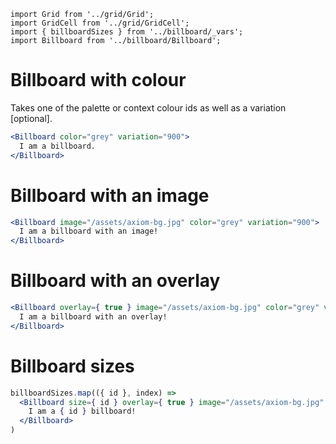 ```imports
import Grid from '../grid/Grid';
import GridCell from '../grid/GridCell';
import { billboardSizes } from '../billboard/_vars';
import Billboard from '../billboard/Billboard';
```


# Billboard with colour

Takes one of the palette or context colour ids as well as a variation [optional].

```jsx
<Billboard color="grey" variation="900">
  I am a billboard.
</Billboard>
```


# Billboard with an image

```jsx
<Billboard image="/assets/axiom-bg.jpg" color="grey" variation="900">
  I am a billboard with an image!
</Billboard>
```


# Billboard with an overlay

```jsx
<Billboard overlay={ true } image="/assets/axiom-bg.jpg" color="grey" variation="900">
  I am a billboard with an overlay!
</Billboard>
```


# Billboard sizes

```jsx
billboardSizes.map(({ id }, index) =>
  <Billboard size={ id } overlay={ true } image="/assets/axiom-bg.jpg" color="grey" variation="900" key={ index }>
    I am a { id } billboard!
  </Billboard>
)
```
